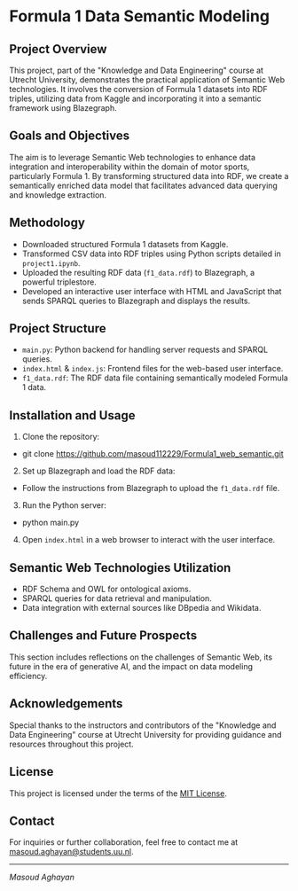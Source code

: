 # Formula 1 Data Semantic Modeling

## Project Overview

This project, part of the "Knowledge and Data Engineering" course at Utrecht University, demonstrates the practical application of Semantic Web technologies. It involves the conversion of Formula 1 datasets into RDF triples, utilizing data from Kaggle and incorporating it into a semantic framework using Blazegraph.

## Goals and Objectives

The aim is to leverage Semantic Web technologies to enhance data integration and interoperability within the domain of motor sports, particularly Formula 1. By transforming structured data into RDF, we create a semantically enriched data model that facilitates advanced data querying and knowledge extraction.

## Methodology

- Downloaded structured Formula 1 datasets from Kaggle.
- Transformed CSV data into RDF triples using Python scripts detailed in `project1.ipynb`.
- Uploaded the resulting RDF data (`f1_data.rdf`) to Blazegraph, a powerful triplestore.
- Developed an interactive user interface with HTML and JavaScript that sends SPARQL queries to Blazegraph and displays the results.

## Project Structure

- `main.py`: Python backend for handling server requests and SPARQL queries.
- `index.html` & `index.js`: Frontend files for the web-based user interface.
- `f1_data.rdf`: The RDF data file containing semantically modeled Formula 1 data.

## Installation and Usage

1. Clone the repository:
- git clone https://github.com/masoud112229/Formula1_web_semantic.git

2. Set up Blazegraph and load the RDF data:
- Follow the instructions from Blazegraph to upload the `f1_data.rdf` file.
3. Run the Python server:
- python main.py

4. Open `index.html` in a web browser to interact with the user interface.

## Semantic Web Technologies Utilization

- RDF Schema and OWL for ontological axioms.
- SPARQL queries for data retrieval and manipulation.
- Data integration with external sources like DBpedia and Wikidata.

## Challenges and Future Prospects

This section includes reflections on the challenges of Semantic Web, its future in the era of generative AI, and the impact on data modeling efficiency.

## Acknowledgements

Special thanks to the instructors and contributors of the "Knowledge and Data Engineering" course at Utrecht University for providing guidance and resources throughout this project.

## License

This project is licensed under the terms of the [MIT License](LICENSE).

## Contact

For inquiries or further collaboration, feel free to contact me at [masoud.aghayan@students.uu.nl](mailto:masoud.aghayan@students.uu.nl).

---

_Masoud Aghayan_

